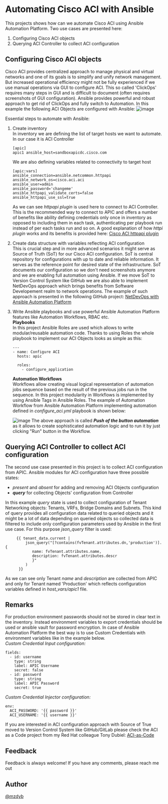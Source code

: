# Automating Cisco ACI with Ansible
This projects shows how can we automate Cisco ACI using Ansible Automation Platform. Two use cases are presented here:
1. Configuring Cisco ACI objects
2. Querying ACI Controller to collect ACI configuration

## Configuring Cisco ACI objects
Cisco ACI provides centralized approach to manage physical and virtual networks and one of its goals is to simplify and unify network management. But increased operational efficiency might not be fully experienced if we use manual operations via GUI to configure ACI. This so called 'ClickOps' requires many steps in GUI and is difficult to document (often requires screenshots of GUI configuration). Ansible provides powerful and robust approach to get rid of ClickOps and fully switch to Automation. In this example the following ACI Objects are configured with Ansible:
![image](https://github.com/mzdyb/cisco-aci/assets/49950423/466cceba-7180-4fdc-9880-237928534732)  

Essential steps to automate with Ansible:
1. Create inventory  
   In inventory we are defining the list of target hosts we want to automate. In our case it is ACI Controller
   ```
   [apic]
   apic1 ansible_host=sandboxapicdc.cisco.com
   ```
   We are also defining variables related to connectivity to target host
   ```
   [apic:vars]
   ansible_connection=ansible.netcommon.httpapi
   ansible_network_os=cisco.aci.aci
   ansible_user=admin
   ansible_password='changeme'
   ansible_httpapi_validate_certs=false
   ansible_httpapi_use_ssl=true
   ```
   As we can see _httpapi plugin_ is used here to connect to ACI Controller. This is the recommended way to connect to APIC and offers a number of benefits like ability defining credentials only once in inventory as opposed to including them in each task, authenticating per playbook run instead of per each tasks run and so on. A good explanation of how _httpi plugin_ works and its benefits is provided here: [Cisco ACI httpapi plugin](https://www.ciscolive.com/on-demand/on-demand-library.html?search=httpapi#/session/1707505590105001pxJm)
     

3. Create data structure with variables reflecting ACI configuration  
   This is crucial step and in more advanced scenarios it might serve as Source of Truth (SoT) for our Cisco ACI configuration. SoT is central repository for configurations with up to date and reliable information. It serves as the reference point for desired state of the infrastructure. SoT documents our configuration so we don't need screenshots anymore and we are enabling full automation using Ansible. If we move SoT to Version Control System like GitHub we are also able to implement NetDevOps approach which brings benefits from Software Developement realm to network operations. The example of such approach is presented in the following GitHub project: [NetDevOps with Ansible Automation Platform](https://github.com/mzdyb/netdevops)

4. Write Ansible playbooks and use powerful Ansible Automation Platform features like Automation Workflows, RBAC etc.  
   **Playbooks**  
   In this project Ansible Roles are used which allows to write modular/reusable automation code. Thanks to using Roles the whole playbook to implement our ACI Objects looks as simple as this:
   ```
   ---
   - name: Configure ACI
     hosts: apic

     roles:
       - configure_application
   ```
   **Automation Workflows**  
   Workflows allow creating visual logical representation of automation jobs sequence based on the result of the previous jobs run in the sequence. In this project modularity in Workflows is implemented by using Ansible Tags in Ansible Roles. The example of Automation Workflow from Ansible Automation Platform implementing automation defined in _configure_aci.yml_ playbook is shown below:

   ![image](https://github.com/mzdyb/cisco-aci/assets/49950423/22b57cfd-a4b0-447d-a153-27e3166cf091)
   The above approach is called _**Push of the button automation**_ as it allows to create sophisticated automation logic and to run it by just clicking "Run" button in the Workflow.

## Querying ACI Controller to collect ACI configuration
The second use case presented in this project is to collect ACI configuration from APIC. Ansible modules for ACI configuration have three possible states: 
- _present_ and _absent_ for adding and removing ACI Objects configuration
- _**query**_ for collecting Objects' configuration from Controller

In this example _query_ state is used to collect configuration of Tenant Networking objects: Tenants, VRFs, Bridge Domains and Subnets. This kind of query provides all configuration data related to queried objects and it might be a lot of data depending on queried objects so collected data is filtered to include only configuration parameters used by Ansible in the first use case. For this purpose _json_query_ filter is used:
```
     {{ tenant_data.current |
         json_query("[?contains(fvTenant.attributes.dn,'production')].{
            name: fvTenant.attributes.name,
            description: fvTenant.attributes.descr
            }"
         )
      }}
```
As we can see only Tenant _name_ and _description_ are collected from APIC and only for Tenant named 'Production' which reflects configuration variables defined in _host_vars/apic1_ file.

## Remarks
For production environment passwords should not be stored in clear text in the inventory. Instead environment variables to export credentials should be used or ansible vault for password encryption. In case of Ansible Automation Platform the best way is to use Custom Credentials with environment variables like in the example below.  
_Custom Credential Input configuration:_
```
fields:
  - id: username
    type: string
    label: APIC Username
    secret: false
  - id: password
    type: string
    label: APIC Password
    secret: true
```
_Custom Credential Injector configuration:_
```
env:
  ACI_PASSWORD: '{{ password }}'
  ACI_USERNAME: '{{ username }}'
```

If you are interested in ACI configuration approach with Source of True moved to Version Control System like GitHub/GitLab please check the ACI as a Code project from my Red Hat colleague Tony Dubiel: [ACI-as-Code](https://gitlab.com/redhatautomation/network_demos/-/blob/main/cisco_aci/)

## Feedback
Feedback is always welcome! If you have any comments, please reach me out

## Author

[@mzdyb](https://www.linkedin.com/in/michal-zdyb-9aa4046/)

